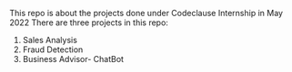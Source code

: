 This repo is about the projects done under Codeclause Internship in May 2022
There are three projects in this repo:
  1. Sales Analysis
  2. Fraud Detection
  3. Business Advisor- ChatBot
